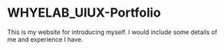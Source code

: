 # WHYELAB_UIUX-Portfolio

This is my website for introducing myself. I would include some details of me and experience I have. 
